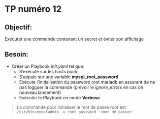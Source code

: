 # TP numéro 12

## Objectif:

Exécuter une commande contenant un secret et éviter son affichage

## Besoin:

- Créer un Playbook *init.yaml* tel que:
  - S’exécute sur les hosts *back*
  - S’appuie sur une variable **mysql_root_password**
  - Exécute l’initialisation du password root mariadb en assurant de ne pas logguer la commande (prévoir le *ignore_errors* en cas de nouveau lancement)
  - Exécuter le Playbook en mode **Verbose**



> La commande pour initialiser le mot de passe root est: `/usr/bin/mysqladmin -u root password '<mot de passe>'`

